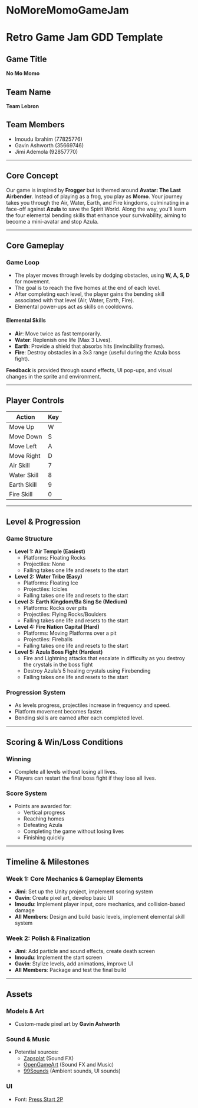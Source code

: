 # NoMoreMomoGameJam
 
# Retro Game Jam GDD Template

## Game Title
**No Mo Momo**

## Team Name
**Team Lebron**

## Team Members
- Imoudu Ibrahim (77825776)
- Gavin Ashworth (35669746)
- Jimi Ademola (92857770)

---

## Core Concept
Our game is inspired by **Frogger** but is themed around **Avatar: The Last Airbender**. Instead of playing as a frog, you play as **Momo**. Your journey takes you through the Air, Water, Earth, and Fire kingdoms, culminating in a face-off against **Azula** to save the Spirit World. Along the way, you'll learn the four elemental bending skills that enhance your survivability, aiming to become a mini-avatar and stop Azula.

---

## Core Gameplay

### Game Loop
- The player moves through levels by dodging obstacles, using **W, A, S, D** for movement.
- The goal is to reach the five homes at the end of each level.
- After completing each level, the player gains the bending skill associated with that level (Air, Water, Earth, Fire).
- Elemental power-ups act as skills on cooldowns.

#### Elemental Skills
- **Air**: Move twice as fast temporarily.
- **Water**: Replenish one life (Max 3 Lives).
- **Earth**: Provide a shield that absorbs hits (invincibility frames).
- **Fire**: Destroy obstacles in a 3x3 range (useful during the Azula boss fight).

**Feedback** is provided through sound effects, UI pop-ups, and visual changes in the sprite and environment.

---

## Player Controls

| Action         | Key    |
|-----------------|--------|
| Move Up         | W      |
| Move Down       | S      |
| Move Left       | A      |
| Move Right      | D      |
| Air Skill       | 7      |
| Water Skill     | 8      |
| Earth Skill     | 9      |
| Fire Skill      | 0      |

---

## Level & Progression

### Game Structure
- **Level 1: Air Temple (Easiest)**  
  - Platforms: Floating Rocks
  - Projectiles: None
  - Falling takes one life and resets to the start
- **Level 2: Water Tribe (Easy)**
  - Platforms: Floating Ice
  - Projectiles: Icicles
  - Falling takes one life and resets to the start
- **Level 3: Earth Kingdom/Ba Sing Se (Medium)**
  - Platforms: Rocks over pits
  - Projectiles: Flying Rocks/Boulders
  - Falling takes one life and resets to the start
- **Level 4: Fire Nation Capital (Hard)**
  - Platforms: Moving Platforms over a pit
  - Projectiles: Fireballs
  - Falling takes one life and resets to the start
- **Level 5: Azula Boss Fight (Hardest)**
  - Fire and Lightning attacks that escalate in difficulty as you destroy the crystals in the boss fight
  - Destroy Azula’s 5 healing crystals using Firebending
  - Falling takes one life and resets to the start

### Progression System
- As levels progress, projectiles increase in frequency and speed.
- Platform movement becomes faster.
- Bending skills are earned after each completed level.

---

## Scoring & Win/Loss Conditions

### Winning
- Complete all levels without losing all lives.
- Players can restart the final boss fight if they lose all lives.

### Score System
- Points are awarded for:
  - Vertical progress
  - Reaching homes
  - Defeating Azula
  - Completing the game without losing lives
  - Finishing quickly

---

## Timeline & Milestones

### Week 1: Core Mechanics & Gameplay Elements
- **Jimi**: Set up the Unity project, implement scoring system
- **Gavin**: Create pixel art, develop basic UI
- **Imoudu**: Implement player input, core mechanics, and collision-based damage
- **All Members**: Design and build basic levels, implement elemental skill system

### Week 2: Polish & Finalization
- **Jimi**: Add particle and sound effects, create death screen
- **Imoudu**: Implement the start screen
- **Gavin**: Stylize levels, add animations, improve UI
- **All Members**: Package and test the final build

---

## Assets

### Models & Art
- Custom-made pixel art by **Gavin Ashworth**

### Sound & Music
- Potential sources:
  - [Zapsplat](https://www.zapsplat.com/) (Sound FX)
  - [OpenGameArt](https://opengameart.org/) (Sound FX and Music)
  - [99Sounds](https://99sounds.org/) (Ambient sounds, UI sounds)

### UI
- Font: [Press Start 2P](https://www.fontspace.com/press-start-2p-font-f11591)

